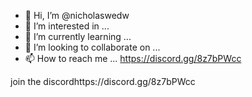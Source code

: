 - 👋 Hi, I’m @nicholaswedw
- 👀 I’m interested in ...
- 🌱 I’m currently learning ...
- 💞️ I’m looking to collaborate on ...
- 📫 How to reach me ...
https://discord.gg/8z7bPWcc
<!---
nicholaswedw/nicholaswedw is a ✨ special ✨ repository because its `README.md` (this file) appears on your GitHub profile.
You can click the Preview link to take a look at your changes.
--->
join the discordhttps://discord.gg/8z7bPWcc
